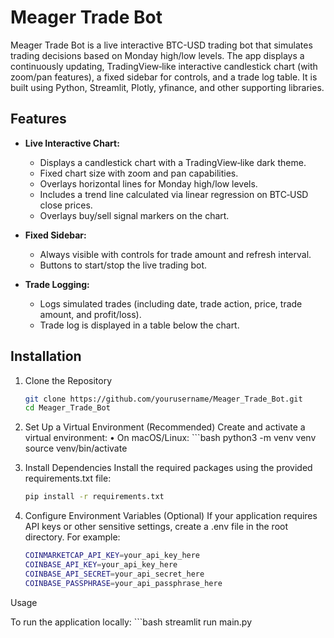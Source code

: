 # Meager Trade Bot

Meager Trade Bot is a live interactive BTC-USD trading bot that simulates trading decisions based on Monday high/low levels. The app displays a continuously updating, TradingView‑like interactive candlestick chart (with zoom/pan features), a fixed sidebar for controls, and a trade log table. It is built using Python, Streamlit, Plotly, yfinance, and other supporting libraries.

## Features

- **Live Interactive Chart:**  
  - Displays a candlestick chart with a TradingView‑like dark theme.
  - Fixed chart size with zoom and pan capabilities.
  - Overlays horizontal lines for Monday high/low levels.
  - Includes a trend line calculated via linear regression on BTC‑USD close prices.
  - Overlays buy/sell signal markers on the chart.

- **Fixed Sidebar:**  
  - Always visible with controls for trade amount and refresh interval.
  - Buttons to start/stop the live trading bot.

- **Trade Logging:**  
  - Logs simulated trades (including date, trade action, price, trade amount, and profit/loss).
  - Trade log is displayed in a table below the chart.

## Installation

1. Clone the Repository

   ```bash
   git clone https://github.com/yourusername/Meager_Trade_Bot.git
   cd Meager_Trade_Bot

2.	Set Up a Virtual Environment (Recommended)
    Create and activate a virtual environment:
	•	On macOS/Linux:
        ```bash
        python3 -m venv venv
        source venv/bin/activate

3.	Install Dependencies
Install the required packages using the provided requirements.txt file:
    ```bash
    pip install -r requirements.txt

4.	Configure Environment Variables (Optional)
If your application requires API keys or other sensitive settings, create a .env file in the root directory. For example:
    ```bash
    COINMARKETCAP_API_KEY=your_api_key_here
    COINBASE_API_KEY=your_api_key_here
    COINBASE_API_SECRET=your_api_secret_here
    COINBASE_PASSPHRASE=your_api_passphrase_here


Usage

To run the application locally:
    ```bash
    streamlit run main.py